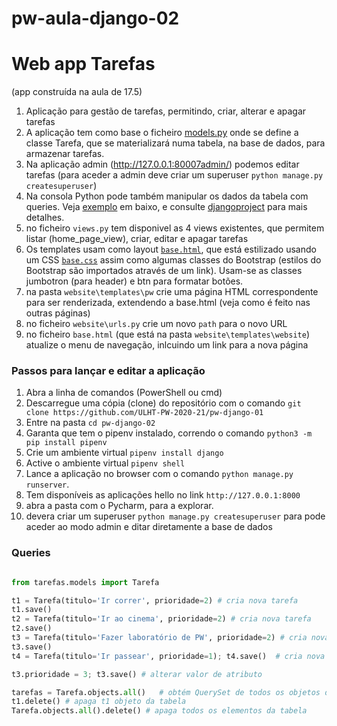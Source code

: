 # pw-aula-django-02

# Web app Tarefas 
(app construída na aula de 17.5)

1. Aplicação para gestão de tarefas, permitindo, criar, alterar e apagar tarefas
1. A aplicação tem como base o ficheiro [models.py](https://github.com/ULHT-PW-2020-21/pw-aula-django-02/blob/master/tarefas/models.py) onde se define a classe Tarefa, que se materializará numa tabela, na base de dados, para armazenar tarefas.
1. Na aplicação admin (http://127.0.0.1:80007admin/) podemos editar tarefas (para aceder a admin deve criar um superuser `python manage.py createsuperuser`)
1. Na consola Python pode também manipular os dados da tabela com queries. Veja [exemplo](#queries) em baixo, e consulte [djangoproject](https://docs.djangoproject.com/en/3.2/topics/db/queries/) para mais detalhes.
1. no ficheiro `views.py` tem disponivel as 4 views existentes, que permitem listar (home_page_view), criar, editar e apagar tarefas
1. Os templates usam como layout [`base.html`](https://github.com/ULHT-PW-2020-21/pw-aula-django-02/blob/master/tarefas/templates/tarefas/base.html), que está estilizado usando um CSS [`base.css`](https://github.com/ULHT-PW-2020-21/pw-aula-django-02/blob/master/tarefas/static/tarefas/base.css) assim como algumas classes do Bootstrap (estilos do Bootstrap são importados através de um link). Usam-se as classes jumbotron (para header) e btn para formatar botões.
2. na pasta `website\templates\pw` crie uma página HTML correspondente para ser renderizada, extendendo a base.html (veja como é feito nas outras páginas)
3. no ficheiro `website\urls.py` crie um novo `path` para o novo URL
4. no ficheiro `base.html` (que está na pasta `website\templates\website`) atualize o menu de navegação, inlcuindo um link para a nova página


### Passos para lançar e editar a aplicação
1. Abra a linha de comandos (PowerShell ou cmd)
1. Descarregue uma cópia (clone) do repositório com o comando `git clone https://github.com/ULHT-PW-2020-21/pw-django-01` 
1. Entre na pasta  `cd pw-django-02`
1. Garanta que tem o pipenv instalado, correndo o comando `python3 -m pip install pipenv`
1. Crie um ambiente virtual `pipenv install django` 
1. Active o ambiente virtual `pipenv shell`
1. Lance a aplicação no browser com o comando `python manage.py runserver`. 
1. Tem disponíveis as aplicações hello no link `http://127.0.0.1:8000`
1. abra a pasta com o Pycharm, para a explorar.
1. devera criar um superuser `python manage.py createsuperuser` para pode aceder ao modo admin e ditar diretamente a base de dados

### Queries

```Python

from tarefas.models import Tarefa

t1 = Tarefa(titulo='Ir correr', prioridade=2) # cria nova tarefa
t1.save()
t2 = Tarefa(titulo='Ir ao cinema', prioridade=2) # cria nova tarefa
t2.save()
t3 = Tarefa(titulo='Fazer laboratório de PW', prioridade=2) # cria nova tarefa
t3.save()
t4 = Tarefa(titulo='Ir passear', prioridade=1); t4.save()  # cria nova tarefa

t3.prioridade = 3; t3.save() # alterar valor de atributo

tarefas = Tarefa.objects.all()   # obtém QuerySet de todos os objetos da tabela
t1.delete() # apaga t1 objeto da tabela
Tarefa.objects.all().delete() # apaga todos os elementos da tabela
```
